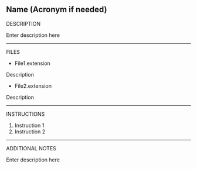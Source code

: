 Name (Acronym if needed)
-------------------
DESCRIPTION

Enter description here

-------------------
FILES

- File1.extension

Description

- File2.extension

Description

-------------------
INSTRUCTIONS

1. Instruction 1
2. Instruction 2

-------------------
ADDITIONAL NOTES

Enter description here